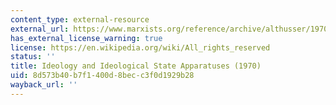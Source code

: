 ```yaml
---
content_type: external-resource
external_url: https://www.marxists.org/reference/archive/althusser/1970/ideology.htm
has_external_license_warning: true
license: https://en.wikipedia.org/wiki/All_rights_reserved
status: ''
title: Ideology and Ideological State Apparatuses (1970)
uid: 8d573b40-b7f1-400d-8bec-c3f0d1929b28
wayback_url: ''
---
```

